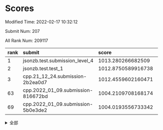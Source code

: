 # Scores

Modified Time: 2022-02-17 10:32:12

Submit Num: 207

All Rank Num: 209117

| rank |               submit               |       score        |       sigma        | pk_num |
| :--- | :--------------------------------- | :----------------- | :----------------- | :----- |
| 1    | jsonzb.test.submission_level_4     | 1013.280266682509  | 0.843658550630739  | 4040   |
| 2    | jsonzb.test.test_1                 | 1012.8750589916738 | 0.8003156685361631 | 4044   |
| 3    | cpp.21_12_24.submission-2b2ea0d7   | 1012.4559602160471 | 0.7850205233888483 | 4044   |
| 63   | cpp.2022_01_09.submission-816672bd | 1004.2109708168174 | 0.7184204190994563 | 4038   |
| 69   | cpp.2022_01_09.submission-5b0e3de2 | 1004.0193556733342 | 0.7110953723156068 | 4042   |


<details>
<summary>全部</summary>

| rank |                 submit                 |       score        |       sigma        | pk_num |
| :--- | :------------------------------------- | :----------------- | :----------------- | :----- |
| 1    | jsonzb.test.submission_level_4         | 1013.280266682509  | 0.843658550630739  | 4040   |
| 2    | jsonzb.test.test_1                     | 1012.8750589916738 | 0.8003156685361631 | 4044   |
| 3    | cpp.21_12_24.submission-2b2ea0d7       | 1012.4559602160471 | 0.7850205233888483 | 4044   |
| 4    | gobigger.level_3.submission_level_3_35 | 1012.0270132385    | 0.7856364268774882 | 4033   |
| 5    | gobigger.level_3.submission_level_3_15 | 1011.2247191979055 | 0.7754322601552972 | 4041   |
| 6    | gobigger.level_3.submission_level_3_19 | 1011.1216063869209 | 0.7630000374931432 | 4041   |
| 7    | gobigger.level_3.submission_level_3_32 | 1011.0861014251473 | 0.7709938876433077 | 4043   |
| 8    | gobigger.level_3.submission_level_3_4  | 1010.9308493128726 | 0.7608098047951453 | 4039   |
| 9    | gobigger.level_3.submission_level_3_14 | 1010.7962725202968 | 0.7735523658276318 | 4042   |
| 10   | gobigger.level_3.submission_level_3_29 | 1010.6283831840402 | 0.757630786632718  | 4045   |
| 11   | gobigger.level_3.submission_level_3_44 | 1010.5611108297238 | 0.783014296877343  | 4041   |
| 12   | gobigger.level_3.submission_level_3_36 | 1010.4761944402927 | 0.7593904811597324 | 4036   |
| 13   | gobigger.level_3.submission_level_3_18 | 1010.2492235150962 | 0.7626817760300095 | 4050   |
| 14   | gobigger.level_3.submission_level_3_8  | 1010.2350264411325 | 0.7586542092244462 | 4036   |
| 15   | gobigger.level_3.submission_level_3_31 | 1010.2112453964148 | 0.7763360010468663 | 4035   |
| 16   | gobigger.level_3.submission_level_3_0  | 1010.1914572646957 | 0.7415109433762421 | 4044   |
| 17   | gobigger.level_3.submission_level_3_16 | 1010.1319760197238 | 0.7526421410678578 | 4039   |
| 18   | gobigger.level_3.submission_level_3_49 | 1010.1312124815838 | 0.745079588829651  | 4041   |
| 19   | gobigger.level_3.submission_level_3_28 | 1010.1276878869368 | 0.7607679679696426 | 4040   |
| 20   | gobigger.level_3.submission_level_3_20 | 1010.0640770485788 | 0.7615282509315354 | 4038   |
| 21   | gobigger.level_3.submission_level_3_26 | 1009.9769033306542 | 0.7491114647377567 | 4047   |
| 22   | gobigger.level_3.submission_level_3_48 | 1009.9295650878361 | 0.7521655283215235 | 4041   |
| 23   | gobigger.level_3.submission_level_3_27 | 1009.8867581910189 | 0.7614022548975562 | 4046   |
| 24   | gobigger.level_3.submission_level_3_17 | 1009.8789395591947 | 0.7806934792886079 | 4041   |
| 25   | gobigger.level_3.submission_level_3_6  | 1009.867372822871  | 0.7596932432796906 | 4047   |
| 26   | gobigger.level_3.submission_level_3_41 | 1009.8500610267982 | 0.7608476450001601 | 4038   |
| 27   | gobigger.level_3.submission_level_3_22 | 1009.8106349738279 | 0.7738962659465476 | 4042   |
| 28   | gobigger.level_3.submission_level_3_45 | 1009.7868970086416 | 0.7475189493222404 | 4044   |
| 29   | gobigger.level_3.submission_level_3_40 | 1009.7539497665811 | 0.7582339202008942 | 4038   |
| 30   | gobigger.level_3.submission_level_3_47 | 1009.6922742117049 | 0.7294745986466689 | 4045   |
| 31   | gobigger.level_3.submission_level_3_23 | 1009.5820979887908 | 0.7620042082968813 | 4037   |
| 32   | gobigger.level_3.submission_level_3_33 | 1009.5673876828669 | 0.7562293928022708 | 4036   |
| 33   | gobigger.level_3.submission_level_3_43 | 1009.5650841320629 | 0.7537361214641165 | 4041   |
| 34   | gobigger.level_3.submission_level_3_1  | 1009.4688371213404 | 0.7446271354453159 | 4036   |
| 35   | gobigger.level_3.submission_level_3_12 | 1009.4197171518332 | 0.7549411402478248 | 4040   |
| 36   | gobigger.level_3.submission_level_3_30 | 1009.3891455191878 | 0.7566816048948207 | 4042   |
| 37   | gobigger.level_3.submission_level_3_5  | 1009.3010347493123 | 0.7567544581680739 | 4040   |
| 38   | gobigger.level_3.submission_level_3_7  | 1009.2434739863735 | 0.7377719952988763 | 4045   |
| 39   | gobigger.level_3.submission_level_3_10 | 1009.2271678111799 | 0.7488432679348606 | 4037   |
| 40   | gobigger.level_3.submission_level_3_25 | 1009.2224519251782 | 0.7441240029799706 | 4035   |
| 41   | gobigger.level_3.submission_level_3_2  | 1009.2179878491098 | 0.7370663032547102 | 4042   |
| 42   | gobigger.level_3.submission_level_3_42 | 1009.1684853809605 | 0.751614438574911  | 4045   |
| 43   | gobigger.level_3.submission_level_3_39 | 1009.1640161662366 | 0.758899758691683  | 4038   |
| 44   | gobigger.level_3.submission_level_3_37 | 1009.1470687765376 | 0.7297628814420283 | 4036   |
| 45   | gobigger.level_3.submission_level_3_13 | 1009.123541287484  | 0.7530085967393935 | 4042   |
| 46   | gobigger.level_3.submission_level_3_24 | 1009.0700462010128 | 0.7530549828098667 | 4039   |
| 47   | gobigger.level_3.submission_level_3_34 | 1008.9641627052785 | 0.7256223801970446 | 4040   |
| 48   | gobigger.level_3.submission_level_3_3  | 1008.8326826010789 | 0.7563564023451237 | 4041   |
| 49   | gobigger.level_3.submission_level_3_11 | 1008.7835897897316 | 0.7305741854829338 | 4037   |
| 50   | gobigger.level_3.submission_level_3_38 | 1008.6340347802085 | 0.738780958001452  | 4045   |
| 51   | gobigger.level_3.submission_level_3_46 | 1008.6114011329962 | 0.7762119254385168 | 4046   |
| 52   | gobigger.level_3.submission_level_3_9  | 1008.4744114946101 | 0.7327378985103528 | 4049   |
| 53   | gobigger.level_3.submission_level_3_21 | 1007.8320461115934 | 0.7294994733173854 | 4044   |
| 54   | gobigger.level_1.submission_level_1_14 | 1005.4345283614573 | 0.7292581652094946 | 4043   |
| 55   | gobigger.level_1.submission_level_1_42 | 1004.793563812848  | 0.7029160753051572 | 4041   |
| 56   | gobigger.level_1.submission_level_1_1  | 1004.5899834626147 | 0.7283934924430611 | 4045   |
| 57   | gobigger.level_1.submission_level_1_4  | 1004.5370092115562 | 0.7290721265096777 | 4042   |
| 58   | gobigger.level_1.submission_level_1_12 | 1004.5111922160478 | 0.7220854382661301 | 4041   |
| 59   | gobigger.level_1.submission_level_1_32 | 1004.4999207159033 | 0.7154917398149016 | 4042   |
| 60   | gobigger.level_1.submission_level_1_20 | 1004.3944525236145 | 0.7263960227273207 | 4042   |
| 61   | gobigger.level_1.submission_level_1_44 | 1004.2428287127111 | 0.7245160657200426 | 4040   |
| 62   | gobigger.level_1.submission_level_1_33 | 1004.2243472158103 | 0.7077049361971519 | 4039   |
| 63   | cpp.2022_01_09.submission-816672bd     | 1004.2109708168174 | 0.7184204190994563 | 4038   |
| 64   | gobigger.level_1.submission_level_1_6  | 1004.1969027042304 | 0.7110181461553009 | 4044   |
| 65   | gobigger.level_1.submission_level_1_49 | 1004.182145070187  | 0.7114411881602015 | 4039   |
| 66   | gobigger.level_1.submission_level_1_31 | 1004.1740828448196 | 0.7130213275693219 | 4046   |
| 67   | gobigger.level_1.submission_level_1_47 | 1004.1291081809601 | 0.7186676540874566 | 4038   |
| 68   | gobigger.level_1.submission_level_1_26 | 1004.1070884551924 | 0.72613697218425   | 4042   |
| 69   | cpp.2022_01_09.submission-5b0e3de2     | 1004.0193556733342 | 0.7110953723156068 | 4042   |
| 70   | gobigger.level_1.submission_level_1_18 | 1004.0005102313523 | 0.7185928176853511 | 4040   |
| 71   | gobigger.level_1.submission_level_1_15 | 1003.9574365418395 | 0.7198364900659895 | 4045   |
| 72   | gobigger.level_1.submission_level_1_7  | 1003.8824244121258 | 0.7165274915996772 | 4045   |
| 73   | gobigger.level_1.submission_level_1_23 | 1003.8781436816547 | 0.7160911712602921 | 4044   |
| 74   | gobigger.level_1.submission_level_1_37 | 1003.8639148387272 | 0.7265249748076632 | 4041   |
| 75   | gobigger.level_1.submission_level_1_45 | 1003.7275199377848 | 0.7110998320328598 | 4040   |
| 76   | gobigger.level_1.submission_level_1_38 | 1003.7167195283786 | 0.7160081341239806 | 4039   |
| 77   | gobigger.level_1.submission_level_1_39 | 1003.6999650751487 | 0.728928070657322  | 4042   |
| 78   | gobigger.level_1.submission_level_1_28 | 1003.6774790198187 | 0.7189355336941948 | 4036   |
| 79   | gobigger.level_1.submission_level_1_35 | 1003.60114457292   | 0.7080196494703749 | 4038   |
| 80   | gobigger.level_1.submission_level_1_5  | 1003.5717207937698 | 0.725752751930511  | 4039   |
| 81   | gobigger.level_1.submission_level_1_11 | 1003.4159293132445 | 0.715640911693996  | 4042   |
| 82   | gobigger.level_1.submission_level_1_40 | 1003.3825264823108 | 0.7042355101973005 | 4043   |
| 83   | gobigger.level_1.submission_level_1_17 | 1003.381961798331  | 0.7208078977127927 | 4045   |
| 84   | gobigger.level_1.submission_level_1_9  | 1003.3725411259367 | 0.7084988134021686 | 4034   |
| 85   | gobigger.level_1.submission_level_1_16 | 1003.3661306308277 | 0.7168336420347394 | 4040   |
| 86   | gobigger.level_1.submission_level_1_8  | 1003.3305697209418 | 0.7119450821069424 | 4042   |
| 87   | gobigger.level_1.submission_level_1_41 | 1003.2853101720403 | 0.7043103278918708 | 4044   |
| 88   | gobigger.level_1.submission_level_1_46 | 1003.2160512877933 | 0.7054555584326302 | 4042   |
| 89   | gobigger.level_1.submission_level_1_48 | 1003.1264174805929 | 0.7163503628590051 | 4041   |
| 90   | gobigger.level_1.submission_level_1_43 | 1003.0965879473563 | 0.7176816052875449 | 4042   |
| 91   | gobigger.level_1.submission_level_1_2  | 1003.0393862788304 | 0.7035285068085159 | 4038   |
| 92   | gobigger.level_1.submission_level_1_27 | 1002.8470474883253 | 0.7157081025337356 | 4038   |
| 93   | gobigger.level_1.submission_level_1_30 | 1002.798476471422  | 0.7160446739157519 | 4040   |
| 94   | gobigger.level_1.submission_level_1_22 | 1002.7927512656322 | 0.7137860278558061 | 4044   |
| 95   | gobigger.level_1.submission_level_1_24 | 1002.7925599321278 | 0.7078734149388217 | 4042   |
| 96   | gobigger.level_1.submission_level_1_13 | 1002.7250262515679 | 0.716860767741336  | 4031   |
| 97   | gobigger.level_1.submission_level_1_34 | 1002.602661022683  | 0.7096456574177148 | 4039   |
| 98   | gobigger.level_1.submission_level_1_10 | 1002.5793104803406 | 0.7142570600704923 | 4046   |
| 99   | gobigger.level_1.submission_level_1_29 | 1002.4661510452056 | 0.7180759107874154 | 4042   |
| 100  | gobigger.level_1.submission_level_1_0  | 1002.3288117749887 | 0.7082192905894703 | 4044   |
| 101  | gobigger.level_1.submission_level_1_3  | 1002.3160257695295 | 0.7086175926118861 | 4041   |
| 102  | gobigger.level_1.submission_level_1_25 | 1002.2010487976685 | 0.713152388068659  | 4043   |
| 103  | gobigger.level_1.submission_level_1_36 | 1001.9308163180951 | 0.7066812822268791 | 4038   |
| 104  | gobigger.level_1.submission_level_1_19 | 1001.819855810776  | 0.7171098730076446 | 4037   |
| 105  | gobigger.level_1.submission_level_1_21 | 1001.802203315867  | 0.7227985434929017 | 4040   |
| 106  | gobigger.random.submission_random_48   | 997.4174872120527  | 0.7176366041229703 | 4041   |
| 107  | gobigger.random.submission_random_27   | 997.0667771939504  | 0.7027758716839642 | 4040   |
| 108  | gobigger.random.submission_random_47   | 996.9942952703304  | 0.7068682090579418 | 4041   |
| 109  | gobigger.random.submission_random_37   | 996.9134463465255  | 0.713977606857804  | 4041   |
| 110  | gobigger.random.submission_random_22   | 996.7677959107807  | 0.6930509210667971 | 4042   |
| 111  | gobigger.random.submission_random_25   | 996.7520127672169  | 0.7103996292056107 | 4039   |
| 112  | gobigger.random.submission_random_11   | 996.6735025365156  | 0.7128794999009089 | 4042   |
| 113  | gobigger.random.submission_random_38   | 996.6591712622791  | 0.7216956366912043 | 4039   |
| 114  | gobigger.random.submission_random_13   | 996.6463149223705  | 0.7134939660883923 | 4041   |
| 115  | gobigger.random.submission_random_16   | 996.6405481609469  | 0.7115558184253978 | 4042   |
| 116  | gobigger.random.submission_random_28   | 996.5959540522207  | 0.6977702343053126 | 4044   |
| 117  | gobigger.random.submission_random_3    | 996.5510701199685  | 0.6994089840059075 | 4038   |
| 118  | gobigger.random.submission_random_12   | 996.5438232958826  | 0.7094944090942625 | 4040   |
| 119  | gobigger.random.submission_random_31   | 996.5401887174506  | 0.7238967560997613 | 4038   |
| 120  | gobigger.random.submission_random_6    | 996.4597566798308  | 0.7254272630543758 | 4039   |
| 121  | gobigger.random.submission_random_32   | 996.4016754271362  | 0.702895909769245  | 4040   |
| 122  | gobigger.random.submission_random_15   | 996.3999038121701  | 0.7115149410318012 | 4049   |
| 123  | gobigger.random.submission_random_26   | 996.399205118035   | 0.7019171126077455 | 4036   |
| 124  | gobigger.random.submission_random_44   | 996.3275580557879  | 0.7134545983676392 | 4042   |
| 125  | gobigger.random.submission_random_46   | 996.2980006978106  | 0.7056641215753503 | 4047   |
| 126  | gobigger.random.submission_random_49   | 996.1773712502234  | 0.7224303478089577 | 4033   |
| 127  | gobigger.random.submission_random_33   | 996.1192969033381  | 0.7159934185017472 | 4043   |
| 128  | gobigger.random.submission_random_35   | 996.0540392652777  | 0.704685922962661  | 4046   |
| 129  | gobigger.random.submission_random_45   | 995.9994834390924  | 0.7147075385185345 | 4035   |
| 130  | gobigger.random.submission_random_19   | 995.9767713383751  | 0.70867634148332   | 4043   |
| 131  | gobigger.random.submission_random_43   | 995.9689278915105  | 0.7107545784589291 | 4040   |
| 132  | gobigger.random.submission_random_39   | 995.9489823192783  | 0.7065587281863657 | 4041   |
| 133  | gobigger.random.submission_random_18   | 995.9187589449764  | 0.7207866387520222 | 4044   |
| 134  | gobigger.random.submission_random_42   | 995.8957948093052  | 0.7251670145417827 | 4044   |
| 135  | gobigger.random.submission_random_2    | 995.8788823264356  | 0.702657488107298  | 4046   |
| 136  | gobigger.random.submission_random_8    | 995.7269518613147  | 0.6997443490256137 | 4043   |
| 137  | gobigger.random.submission_random_29   | 995.7199967982418  | 0.7172310082376585 | 4038   |
| 138  | gobigger.random.submission_random_1    | 995.6764255322913  | 0.7080698649681606 | 4042   |
| 139  | gobigger.random.submission_random_14   | 995.6634587110723  | 0.7242745441650251 | 4039   |
| 140  | gobigger.random.submission_random_5    | 995.6624163875438  | 0.7090680916703647 | 4038   |
| 141  | gobigger.random.submission_random_4    | 995.6607147944959  | 0.7063648915515289 | 4043   |
| 142  | gobigger.random.submission_random_34   | 995.6108718021854  | 0.7129131551690068 | 4042   |
| 143  | gobigger.random.submission_random_41   | 995.5672138187488  | 0.7150938555338788 | 4040   |
| 144  | gobigger.random.submission_random_40   | 995.5452583876651  | 0.71227390334612   | 4041   |
| 145  | gobigger.random.submission_random_10   | 995.5210802311805  | 0.7039753124062456 | 4041   |
| 146  | gobigger.random.submission_random_0    | 995.512999315575   | 0.7142019317950151 | 4044   |
| 147  | gobigger.random.submission_random_24   | 995.4561284986202  | 0.7126364315448184 | 4040   |
| 148  | gobigger.random.submission_random_7    | 995.3046420775299  | 0.7099586042014695 | 4042   |
| 149  | gobigger.random.submission_random_9    | 995.2791402871175  | 0.7065321894452439 | 4041   |
| 150  | gobigger.random.submission_random_20   | 995.2304291417023  | 0.7139184866042656 | 4040   |
| 151  | gobigger.random.submission_random_17   | 994.8888084787791  | 0.7198227112162496 | 4043   |
| 152  | gobigger.random.submission_random_21   | 994.7954202077943  | 0.7216382254881277 | 4041   |
| 153  | gobigger.random.submission_random_23   | 994.6856911408171  | 0.7030571535773753 | 4037   |
| 154  | gobigger.random.submission_random_36   | 994.6745906574616  | 0.7124900728903978 | 4041   |
| 155  | gobigger.random.submission_random_30   | 994.3004491696089  | 0.734425358333868  | 4037   |
| 156  | gobigger.level_2.submission_level_2_38 | 993.9722178701046  | 0.7411916779559117 | 4046   |
| 157  | gobigger.level_2.submission_level_2_10 | 993.5231941726732  | 0.7388318106564755 | 4043   |
| 158  | gobigger.level_2.submission_level_2_19 | 993.4742694416144  | 0.7299375440424377 | 4040   |
| 159  | gobigger.level_2.submission_level_2_16 | 993.4417275475402  | 0.7193450146433048 | 4040   |
| 160  | gobigger.level_2.submission_level_2_6  | 992.955897855831   | 0.7363555203168466 | 4039   |
| 161  | gobigger.level_2.submission_level_2_36 | 992.8514753503788  | 0.7416784153535496 | 4037   |
| 162  | gobigger.level_2.submission_level_2_8  | 992.8435780080881  | 0.7546542972603543 | 4039   |
| 163  | gobigger.level_2.submission_level_2_32 | 992.8021328599034  | 0.7485650051503304 | 4040   |
| 164  | gobigger.level_2.submission_level_2_18 | 992.7979712565315  | 0.7413187847615614 | 4038   |
| 165  | gobigger.level_2.submission_level_2_17 | 992.7858045808449  | 0.7276766810822273 | 4041   |
| 166  | gobigger.level_2.submission_level_2_21 | 992.7663421528762  | 0.7552402750412458 | 4040   |
| 167  | gobigger.level_2.submission_level_2_23 | 992.6498462197573  | 0.7422128583827473 | 4048   |
| 168  | gobigger.level_2.submission_level_2_22 | 992.6405175012601  | 0.7466724341497069 | 4035   |
| 169  | gobigger.level_2.submission_level_2_9  | 992.613473414405   | 0.7438106661377196 | 4041   |
| 170  | gobigger.level_2.submission_level_2_30 | 992.562710359303   | 0.7609330414789688 | 4037   |
| 171  | gobigger.level_2.submission_level_2_27 | 992.5221901423101  | 0.7304524671798853 | 4037   |
| 172  | gobigger.level_2.submission_level_2_41 | 992.4578795448011  | 0.7634796088909294 | 4038   |
| 173  | gobigger.level_2.submission_level_2_4  | 992.4044731062619  | 0.7226399784554627 | 4040   |
| 174  | gobigger.level_2.submission_level_2_12 | 992.3911914299534  | 0.7574699990072453 | 4038   |
| 175  | gobigger.level_2.submission_level_2_37 | 992.3204463401614  | 0.7416070899626354 | 4040   |
| 176  | gobigger.level_2.submission_level_2_44 | 992.315974867249   | 0.7538091067009388 | 4044   |
| 177  | gobigger.level_2.submission_level_2_39 | 992.2430620468821  | 0.7353544335577828 | 4037   |
| 178  | gobigger.level_2.submission_level_2_20 | 992.2219707992012  | 0.7658294649311386 | 4044   |
| 179  | gobigger.level_2.submission_level_2_47 | 992.2174052314704  | 0.7386623142830702 | 4042   |
| 180  | gobigger.level_2.submission_level_2_14 | 992.1745562552655  | 0.7326937056169684 | 4043   |
| 181  | gobigger.level_2.submission_level_2_43 | 992.1578046605376  | 0.7500566520567811 | 4049   |
| 182  | gobigger.level_2.submission_level_2_0  | 992.1459118454939  | 0.7306523060448367 | 4037   |
| 183  | gobigger.level_2.submission_level_2_7  | 992.1193996900282  | 0.7417902033383031 | 4039   |
| 184  | gobigger.level_2.submission_level_2_26 | 992.0145300625107  | 0.7471108034629669 | 4037   |
| 185  | gobigger.level_2.submission_level_2_5  | 991.969275826078   | 0.7508251737559292 | 4041   |
| 186  | gobigger.level_2.submission_level_2_13 | 991.934788312117   | 0.7646170653670459 | 4041   |
| 187  | gobigger.level_2.submission_level_2_35 | 991.9338074356747  | 0.7605111957919735 | 4043   |
| 188  | gobigger.level_2.submission_level_2_40 | 991.8515431738822  | 0.7370612297729217 | 4048   |
| 189  | gobigger.level_2.submission_level_2_25 | 991.8429840201746  | 0.7251914384975381 | 4040   |
| 190  | gobigger.level_2.submission_level_2_34 | 991.8149557185611  | 0.7484506822225582 | 4041   |
| 191  | gobigger.level_2.submission_level_2_42 | 991.790831831389   | 0.7674012698833548 | 4044   |
| 192  | gobigger.level_2.submission_level_2_33 | 991.7852192310122  | 0.7597174462351233 | 4042   |
| 193  | gobigger.level_2.submission_level_2_11 | 991.6184528962228  | 0.7473098492185003 | 4038   |
| 194  | gobigger.level_2.submission_level_2_1  | 991.5364117306167  | 0.75146643107117   | 4038   |
| 195  | gobigger.level_2.submission_level_2_15 | 991.5363746273024  | 0.7390000615513255 | 4043   |
| 196  | gobigger.level_2.submission_level_2_45 | 991.5048324952471  | 0.7631987669010296 | 4042   |
| 197  | gobigger.level_2.submission_level_2_49 | 991.1915513682266  | 0.7417442710531851 | 4039   |
| 198  | gobigger.level_2.submission_level_2_2  | 991.0401406536474  | 0.7569243242596455 | 4035   |
| 199  | gobigger.level_2.submission_level_2_28 | 990.9575715674104  | 0.7507559479450775 | 4044   |
| 200  | gobigger.level_2.submission_level_2_24 | 990.8570336119868  | 0.753023758062866  | 4045   |
| 201  | gobigger.level_2.submission_level_2_31 | 990.8409475395617  | 0.7533944509964092 | 4038   |
| 202  | gobigger.level_2.submission_level_2_29 | 990.3093132244697  | 0.7883106390372407 | 4040   |
| 203  | gobigger.level_2.submission_level_2_48 | 990.299454258465   | 0.7449052057363045 | 4042   |
| 204  | gobigger.level_2.submission_level_2_46 | 990.2278940957035  | 0.7806868655177143 | 4040   |
| 205  | gobigger.level_2.submission_level_2_3  | 989.9029870052111  | 0.7677435376569464 | 4035   |
| 206  | gobigger.none.submission_none_1        | 979.0993201568663  | 1.2041568721908071 | 4044   |
| 207  | gobigger.none.submission_none_0        | 975.1395924175082  | 1.492824426994495  | 4045   |

</details>